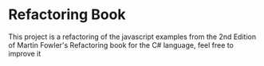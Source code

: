 # Refactoring Book
This project is a refactoring of the javascript examples from the 2nd Edition of Martin Fowler's Refactoring book for the C# language, feel free to improve it

